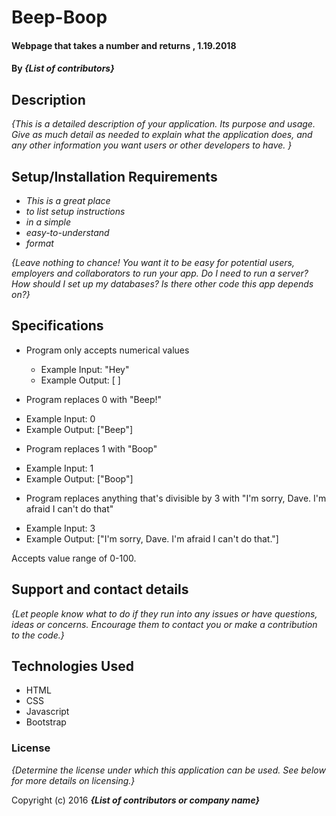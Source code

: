 # Beep-Boop

#### Webpage that takes a number and returns , 1.19.2018

#### By _**{List of contributors}**_

## Description

_{This is a detailed description of your application. Its purpose and usage.  Give as much detail as needed to explain what the application does, and any other information you want users or other developers to have. }_

## Setup/Installation Requirements

* _This is a great place_
* _to list setup instructions_
* _in a simple_
* _easy-to-understand_
* _format_

_{Leave nothing to chance! You want it to be easy for potential users, employers and collaborators to run your app. Do I need to run a server? How should I set up my databases? Is there other code this app depends on?}_

## Specifications

* Program only accepts numerical values
  - Example Input: "Hey"
  - Example Output: [ ]

* Program replaces 0 with "Beep!"
 - Example Input: 0
 - Example Output: ["Beep"]

* Program replaces 1 with "Boop"
 - Example Input: 1
 - Example Output: ["Boop"]

* Program replaces anything that's divisible by 3 with "I'm sorry, Dave. I'm afraid I can't do that"
 - Example Input: 3
 - Example Output: ["I'm sorry, Dave. I'm afraid I can't do that."]

 Accepts value range of 0-100. 

## Support and contact details

_{Let people know what to do if they run into any issues or have questions, ideas or concerns.  Encourage them to contact you or make a contribution to the code.}_

## Technologies Used

* HTML
* CSS
* Javascript
* Bootstrap

### License

*{Determine the license under which this application can be used.  See below for more details on licensing.}*

Copyright (c) 2016 **_{List of contributors or company name}_**

